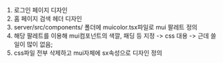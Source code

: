 1. 로그인 페이지 디자인
2. 홈 페이지 검색 헤더 디자인
3. server/src/components/ 폴더에 muicolor.tsx파일로 mui 팔레트 정의
4. 해당 팔레트를 이용해 mui컴포넌트의 색깔, 패딩 등 지정 -> css 대용
-> 근데 쓸일이 많이 없음;
5. css파일 전부 삭제하고 mui자체에 sx속성으로 디자인 정의